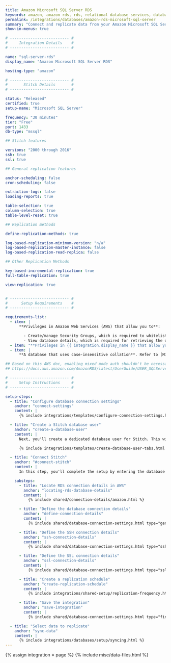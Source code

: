 ```yaml
---
title: Amazon Microsoft SQL Server RDS
keywords: amazon, amazon rds, rds, relational database services, database integration, etl rds, rds etl
permalink: /integrations/databases/amazon-rds-microsoft-sql-server
summary: "Connect and replicate data from your Amazon Microsoft SQL Server RDS using Stitch's Microsoft SQL Server integration."
show-in-menus: true

# -------------------------- #
#     Integration Details    #
# -------------------------- #

name: "sql-server-rds"
display_name: "Amazon Microsoft SQL Server RDS"

hosting-type: "amazon"

# -------------------------- #
#       Stitch Details       #
# -------------------------- #

status: "Released"
certified: true
setup-name: "Microsoft SQL Server"

frequency: "30 minutes"
tier: "Free"
port: 1433
db-type: "mssql"

## Stitch features

versions: "2000 through 2016"
ssh: true
ssl: true

## General replication features

anchor-scheduling: false
cron-scheduling: false

extraction-logs: false
loading-reports: true

table-selection: true
column-selection: true
table-level-reset: true

## Replication methods

define-replication-methods: true

log-based-replication-minimum-version: "n/a"
log-based-replication-master-instance: false
log-based-replication-read-replica: false

## Other Replication Methods

key-based-incremental-replication: true
full-table-replication: true

view-replication: true


# -------------------------- #
#      Setup Requirements    #
# -------------------------- #

requirements-list:
  - item: |
      **Privileges in Amazon Web Services (AWS) that allow you to**:

        - Create/manage Security Groups, which is required to whitelist Stitch's IP addresses.
        - View database details, which is required for retrieving the database's connection details.
  - item: "**Privileges in {{ integration.display_name }} that allow you to create/manage users.** This is required to create the Stitch database user."
  - item: |
      **A database that uses case-insensitive collation**. Refer to [Microsoft's documentation](https://docs.microsoft.com/en-us/sql/relational-databases/collations/collation-and-unicode-support#Collation_Defn){:target="new"} for more info.

## Based on this AWS doc, enabling mixed mode auth shouldn't be necessary:
## https://docs.aws.amazon.com/AmazonRDS/latest/UserGuide/USER_SQLServerWinAuth.html

# -------------------------- #
#     Setup Instructions     #
# -------------------------- #

setup-steps:
  - title: "Configure database connection settings"
    anchor: "connect-settings"
    content: |
      {% include integrations/templates/configure-connection-settings.html %}

  - title: "Create a Stitch database user"
    anchor: "create-a-database-user"
    content: |
      Next, you'll create a dedicated database user for Stitch. This will ensure Stitch is visible in any logs or audits, and allow you to maintain your privilege hierarchy.

      {% include integrations/templates/create-database-user-tabs.html %}

  - title: "Connect Stitch"
    anchor: "#connect-stitch"
    content: |
      In this step, you'll complete the setup by entering the database's connection details and defining replication settings in Stitch.

    substeps:
      - title: "Locate RDS connection details in AWS"
        anchor: "locating-rds-database-details"
        content: |
          {% include shared/connection-details/amazon.html %}

      - title: "Define the database connection details"
        anchor: "define-connection-details"
        content: |
          {% include shared/database-connection-settings.html type="general" %}

      - title: "Define the SSH connection details"
        anchor: "ssh-connection-details"
        content: |
          {% include shared/database-connection-settings.html type="ssh" %}

      - title: "Define the SSL connection details"
        anchor: "ssl-connection-details"
        content: |
          {% include shared/database-connection-settings.html type="ssl" %}

      - title: "Create a replication schedule"
        anchor: "create-replication-schedule"
        content: |
          {% include integrations/shared-setup/replication-frequency.html %}

      - title: "Save the integration"
        anchor: "save-integration"
        content: |
          {% include shared/database-connection-settings.html type="finish-up" %}

  - title: "Select data to replicate"
    anchor: "sync-data"
    content: |
      {% include integrations/databases/setup/syncing.html %}
---
```

{% assign integration = page %}
{% include misc/data-files.html %}